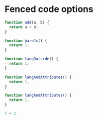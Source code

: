 # Fenced code options

```js echo
function add(a, b) {
  return a + b;
}
```

```js
function bareJs() {
  return 1;
}
```

```js echo
function langOutside() {
  return 1;
}
```

```js echo=false whatever
function langAndAttributes() {
  return 1;
}
```

```js echo=false run=false
function langAndAttributes() {
  return 1;
}
```

```py echo=false
1 + 2
```
